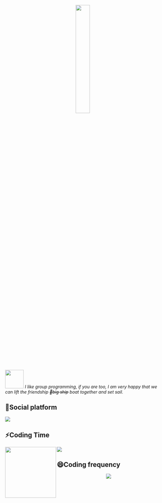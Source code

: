 <meta HTTP-EQUIV="pragma" CONTENT="no-cache"> 
<meta HTTP-EQUIV="Cache-Control" CONTENT="no-store, must-revalidate"> 
<meta HTTP-EQUIV="expires" CONTENT="Wed, 26 Feb 1997 08:21:57 GMT"> 
<meta HTTP-EQUIV="expires" CONTENT="0">
<link href="reset.css?v=20150127" rel="stylesheet">

<p align="center">
  <img src="https://media.giphy.com/media/MeJgB3yMMwIaHmKD4z/giphy.gif" width="30%">
</p>


<img src="https://media.giphy.com/media/LnQjpWaON8nhr21vNW/giphy.gif" width="60"> <em>I like group programming, if you are too, I am very happy that we can lift the friendship <del>🚢big ship</del> boat together and set sail.</em>


<!--
**LhdDream/LhdDream** is a ✨ _special_ ✨ repository because its `README.md` (this file) appears on your GitHub profile.

Here are some ideas to get you started:

- 🔭 I’m currently working on ...
- 🌱 I’m currently learning ...
- 👯 I’m looking to collaborate on ...
- 🤔 I’m looking for help with ...
- 💬 Ask me about ...
- 📫 How to reach me: ...
- 😄 Pronouns: ...
- ⚡ Fun fact: ...
-->

## 🤔Social platform

<div>

  <img src="https://stats.justsong.cn/api/csdn?id=dream0130__" />
</div>


## ⚡Coding Time


<!-- ![My stats](https://github-readme-stats.vercel.app/api?username=LhdDream&theme=dark&show_icons=true) -->
<!-- ![Top Langs](https://github-readme-stats.vercel.app/api/top-langs/?username=LhdDream&hide=html,css,Jupyter+Notebook,ruby,javascript&theme=calm&langs_count=6) -->

<div>
    <img height="165" align="left" src="https://github-readme-stats.vercel.app/api?username=LhdDream&theme=dark&show_icons=true" />
    <img src="https://github-readme-stats.vercel.app/api/top-langs/?username=LhdDream&hide=html,css,Jupyter+Notebook,ruby,javascript&theme=dark&langs_count=6&layout=compact" />
</div>


## 😄Coding frequency 

<div align="center"> <img src="https://activity-graph.herokuapp.com/graph?username=LhdDream&theme=xcode" /> </div>
